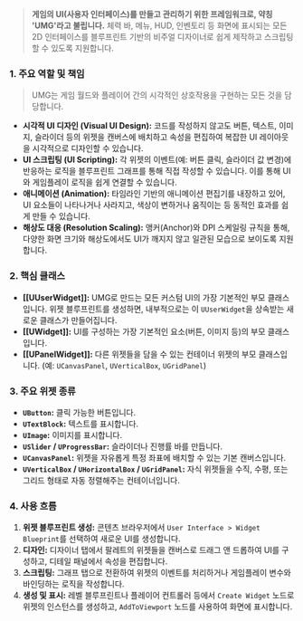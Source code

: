 
> **게임의 UI(사용자 인터페이스)를 만들고 관리하기 위한 프레임워크로, 약칭 'UMG'라고 불립니다.** 체력 바, 메뉴, HUD, 인벤토리 등 화면에 표시되는 모든 2D 인터페이스를 블루프린트 기반의 비주얼 디자이너로 쉽게 제작하고 스크립팅할 수 있도록 지원합니다.

### **1. 주요 역할 및 책임**
> UMG는 게임 월드와 플레이어 간의 시각적인 상호작용을 구현하는 모든 것을 담당합니다.
* **시각적 UI 디자인 (Visual UI Design):**
    코드를 작성하지 않고도 버튼, 텍스트, 이미지, 슬라이더 등의 위젯을 캔버스에 배치하고 속성을 편집하여 복잡한 UI 레이아웃을 시각적으로 디자인할 수 있습니다.
* **UI 스크립팅 (UI Scripting):**
    각 위젯의 이벤트(예: 버튼 클릭, 슬라이더 값 변경)에 반응하는 로직을 블루프린트 그래프를 통해 직접 작성할 수 있습니다. 이를 통해 UI와 게임플레이 로직을 쉽게 연결할 수 있습니다.
* **애니메이션 (Animation):**
    타임라인 기반의 애니메이션 편집기를 내장하고 있어, UI 요소들이 나타나거나 사라지고, 색상이 변하거나 움직이는 등 동적인 효과를 쉽게 만들 수 있습니다.
* **해상도 대응 (Resolution Scaling):**
    앵커(Anchor)와 DPI 스케일링 규칙을 통해, 다양한 화면 크기와 해상도에서도 UI가 깨지지 않고 일관된 모습으로 보이도록 지원합니다.

### **2. 핵심 클래스**
* **[[UUserWidget]]:**
    UMG로 만드는 모든 커스텀 UI의 가장 기본적인 부모 클래스입니다. 위젯 블루프린트를 생성하면, 내부적으로는 이 `UUserWidget`을 상속받는 새로운 클래스가 만들어집니다.
* **[[UWidget]]:**
    UI를 구성하는 가장 기본적인 요소(버튼, 이미지 등)의 부모 클래스입니다.
* **[[UPanelWidget]]:**
    다른 위젯들을 담을 수 있는 컨테이너 위젯의 부모 클래스입니다. (예: `UCanvasPanel`, `UVerticalBox`, `UGridPanel`)

### **3. 주요 위젯 종류**
* **`UButton`:** 클릭 가능한 버튼입니다.
* **`UTextBlock`:** 텍스트를 표시합니다.
* **`UImage`:** 이미지를 표시합니다.
* **`USlider` / `UProgressBar`:** 슬라이더나 진행률 바를 만듭니다.
* **`UCanvasPanel`:** 위젯을 자유롭게 특정 좌표에 배치할 수 있는 기본 캔버스입니다.
* **`UVerticalBox` / `UHorizontalBox` / `UGridPanel`:** 자식 위젯들을 수직, 수평, 또는 그리드 형태로 자동 정렬해주는 컨테이너입니다.

### **4. 사용 흐름**
1.  **위젯 블루프린트 생성:** 콘텐츠 브라우저에서 `User Interface > Widget Blueprint`를 선택하여 새로운 UI를 생성합니다.
2.  **디자인:** 디자이너 탭에서 팔레트의 위젯들을 캔버스로 드래그 앤 드롭하여 UI를 구성하고, 디테일 패널에서 속성을 편집합니다.
3.  **스크립팅:** 그래프 탭으로 전환하여 위젯의 이벤트를 처리하거나 게임플레이 변수와 바인딩하는 로직을 작성합니다.
4.  **생성 및 표시:** 레벨 블루프린트나 플레이어 컨트롤러 등에서 `Create Widget` 노드로 위젯의 인스턴스를 생성하고, `AddToViewport` 노드를 사용하여 화면에 표시합니다.
